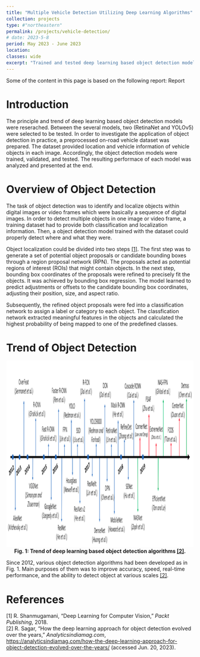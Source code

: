 ```yaml
---
title: "Multiple Vehicle Detection Utilizing Deep Learning Algorithms"
collection: projects
type: #"northeastern"
permalink: /projects/vehicle-detection/ 
# date: 2023-5-8
period: May 2023 - June 2023
location: 
classes: wide
excerpt: "Trained and tested deep learning based object detection models, RetinaNet and YOLOv5, on an on-road vehicle dataset and their performance was investigated."
---
```

Some of the content in this page is based on the following report: 
<a style="text-decoration: none;" href="/assets/projects/vehicle-detection/ML for Computer Vision EECE 5644 Final Report.pdf" target="_blank">Report <i class="fa fa-file"></i></a>

# Introduction
The principle and trend of deep learning based object detection models were reserached. Between the several models, two (RetinaNet and YOLOv5) were selected to be tested. In order to investigate the application of object detection in practice, a preprocessed on-road vehicle dataset was prepared. The dataset provided location and vehicle information of vehicle objects in each image. Accordingly, the object detection models were trained, validated, and tested. The resulting performace of each model was analyzed and presented at the end.

# Overview of Object Detection
The task of object detection was to identify and localize objects within digital images or video frames which were basically a sequence of digital images. In order to detect multiple objects in one image or video frame, a training dataset had to provide both classification and localization information. Then, a object detection model trained with the dataset could properly detect where and what they were.

Object localization could be divided into two steps [[1]](#1). The first step was to generate a set of potential object proposals or candidate bounding boxes through a region proposal network (RPN). The proposals acted as potential regions of interest (ROIs) that might contain objects. In the next step, bounding box coordinates of the proposals were refined to precisely fit the objects. It was achieved by bounding box regression. The model learned to predict adjustments or offsets to the candidate bounding box coordinates, adjusting their position, size, and aspect ratio.

Subsequently, the refined object proposals were fed into a classification network to assign a label or category to each object. The classfication network extracted meaningful features in the objects and calculated the highest probability of being mapped to one of the predefined classes.

# Trend of Object Detection

<p style="text-align: center;"><img src="/assets/projects/vehicle-detection/Object-Detection-Trend.png" width="800" height="500" /><strong><br />Fig. 1: Trend of deep learning based object detection algorithms <a href="#2">[2]</a>.</strong></p>

Since 2012, various object detection algorithms had been developed as in Fig. 1. Main purposes of them was to improve accuracy, speed, real-time performance, and the ability to detect object at various scales [[2]](#2).


# References
<a name="1"></a>[1] R. Shanmugamani, “Deep Learning for Computer Vision,” *Packt Publishing*, 2018.<br />
<a name="2"></a>[2] R. Sagar, “How the deep learning approach for object detection evolved over the years,” *Analyticsindiamag.com*, https://analyticsindiamag.com/how-the-deep-learning-approach-for-object-detection-evolved-over-the-years/ (accessed Jun. 20, 2023).

